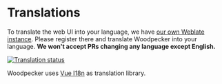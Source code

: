 # Translations

To translate the web UI into your language, we have [our own Weblate instance](https://translate.woodpecker-ci.org/). Please register there and translate Woodpecker into your language. **We won't accept PRs changing any language except English.**

<a href="https://translate.woodpecker-ci.org/engage/woodpecker-ci/">
  <img src="https://translate.woodpecker-ci.org/widgets/woodpecker-ci/-/ui/multi-blue.svg" alt="Translation status" />
</a>

Woodpecker uses [Vue I18n](https://vue-i18n.intlify.dev/) as translation library.
